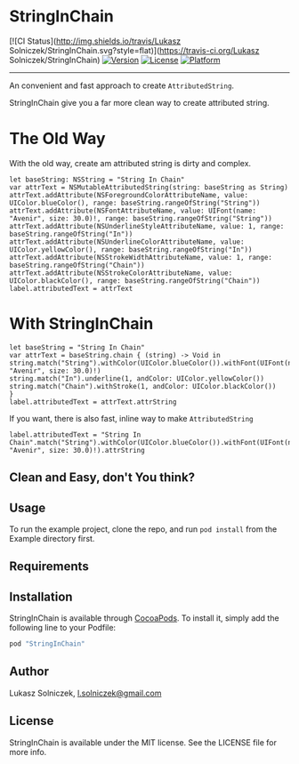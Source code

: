 # StringInChain

[![CI Status](http://img.shields.io/travis/Lukasz Solniczek/StringInChain.svg?style=flat)](https://travis-ci.org/Lukasz Solniczek/StringInChain)
[![Version](https://img.shields.io/cocoapods/v/StringInChain.svg?style=flat)](http://cocoapods.org/pods/StringInChain)
[![License](https://img.shields.io/cocoapods/l/StringInChain.svg?style=flat)](http://cocoapods.org/pods/StringInChain)
[![Platform](https://img.shields.io/cocoapods/p/StringInChain.svg?style=flat)](http://cocoapods.org/pods/StringInChain)

----

An convenient and fast approach to create `AttributedString`.

StringInChain give you a far more clean way to create attributed string.

# The Old Way

With the old way, create am attributed string is dirty and complex.

```
let baseString: NSString = "String In Chain"
var attrText = NSMutableAttributedString(string: baseString as String)
attrText.addAttribute(NSForegroundColorAttributeName, value: UIColor.blueColor(), range: baseString.rangeOfString("String"))
attrText.addAttribute(NSFontAttributeName, value: UIFont(name: "Avenir", size: 30.0)!, range: baseString.rangeOfString("String"))
attrText.addAttribute(NSUnderlineStyleAttributeName, value: 1, range: baseString.rangeOfString("In"))
attrText.addAttribute(NSUnderlineColorAttributeName, value: UIColor.yellowColor(), range: baseString.rangeOfString("In"))
attrText.addAttribute(NSStrokeWidthAttributeName, value: 1, range: baseString.rangeOfString("Chain"))
attrText.addAttribute(NSStrokeColorAttributeName, value: UIColor.blackColor(), range: baseString.rangeOfString("Chain"))
label.attributedText = attrText
```

# With StringInChain

```
let baseString = "String In Chain"
var attrText = baseString.chain { (string) -> Void in
string.match("String").withColor(UIColor.blueColor()).withFont(UIFont(name: "Avenir", size: 30.0)!)
string.match("In").underline(1, andColor: UIColor.yellowColor())
string.match("Chain").withStroke(1, andColor: UIColor.blackColor())
}
label.attributedText = attrText.attrString
```

If you want, there is also fast, inline way to make `AttributedString`

```
label.attributedText = "String In Chain".match("String").withColor(UIColor.blueColor()).withFont(UIFont(name: "Avenir", size: 30.0)!).attrString
```

Clean and Easy, don't You think?
----

## Usage

To run the example project, clone the repo, and run `pod install` from the Example directory first.

## Requirements

## Installation

StringInChain is available through [CocoaPods](http://cocoapods.org). To install
it, simply add the following line to your Podfile:

```ruby
pod "StringInChain"
```

## Author

Lukasz Solniczek, l.solniczek@gmail.com

## License

StringInChain is available under the MIT license. See the LICENSE file for more info.
